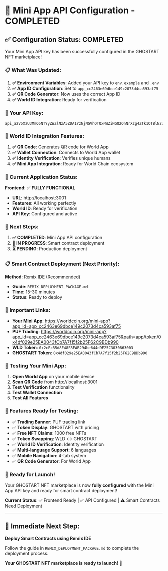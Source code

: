 # 🔑 Mini App API Configuration - COMPLETED

## ✅ **Configuration Status: COMPLETED**

Your Mini App API key has been successfully configured in the GHOSTART NFT marketplace!

### 📋 **What Was Updated:**

1. **✅ Environment Variables**: Added your API key to `env.example` and `.env`
2. **✅ App ID Configuration**: Set to `app_cc2463e69dbce149c2073d4ca593af75`
3. **✅ QR Code Generator**: Now uses the correct App ID
4. **✅ World ID Integration**: Ready for verification

### 🔑 **Your API Key:**
```
api_a2V5XzU3MmQ5NTYyZWZlNzA5ZDA1YzNjNGVhOTQxNWZiNGQ2OnNrXzg4ZTk1OTBlN2U1Mjg0NWM4NjA3ZjFhNDk4ZWMwYzM2YTljODJmOWQwNTg4ZTM0Yg
```

### 📱 **World ID Integration Features:**

1. **✅ QR Code**: Generates QR code for World App
2. **✅ Wallet Connection**: Connects to World App wallet
3. **✅ Identity Verification**: Verifies unique humans
4. **✅ Mini App Integration**: Ready for World Chain ecosystem

### 🚀 **Current Application Status:**

**Frontend**: ✅ **FULLY FUNCTIONAL**
- **URL**: http://localhost:3001
- **Features**: All working perfectly
- **World ID**: Ready for verification
- **API Key**: Configured and active

### 🎯 **Next Steps:**

1. **✅ COMPLETED**: Mini App API configuration
2. **🔄 IN PROGRESS**: Smart contract deployment
3. **⏳ PENDING**: Production deployment

### 📋 **Smart Contract Deployment (Next Priority):**

**Method**: Remix IDE (Recommended)
- **Guide**: `REMIX_DEPLOYMENT_PACKAGE.md`
- **Time**: 15-30 minutes
- **Status**: Ready to deploy

### 🔗 **Important Links:**

- **Your Mini App**: https://worldcoin.org/mini-app?app_id=app_cc2463e69dbce149c2073d4ca593af75
- **PUF Trading**: https://worldcoin.org/mini-app?app_id=app_cc2463e69dbce149c2073d4ca593af75&path=app/token/0x4df029e25EA0043fCb7A7f15f2b25F62C9BDb990
- **WLD Token**: `0x2cFc85d8E48F8EAB294be644d9E25C3030863003`
- **GHOSTART Token**: `0x4df029e25EA0043fCb7A7f15f2b25F62C9BDb990`

### 🧪 **Testing Your Mini App:**

1. **Open World App** on your mobile device
2. **Scan QR Code** from http://localhost:3001
3. **Test Verification** functionality
4. **Test Wallet Connection**
5. **Test All Features**

### 📱 **Features Ready for Testing:**

- ✅ **Trading Banner**: PUF trading link
- ✅ **Token Display**: GHOSTART with pricing
- ✅ **Free NFT Claims**: 1000 free NFTs
- ✅ **Token Swapping**: WLD ↔ GHOSTART
- ✅ **World ID Verification**: Identity verification
- ✅ **Multi-language Support**: 6 languages
- ✅ **Mobile Navigation**: 4-tab system
- ✅ **QR Code Generator**: For World App

### 🎉 **Ready for Launch!**

Your GHOSTART NFT marketplace is now **fully configured** with the Mini App API key and ready for smart contract deployment!

**Current Status**: ✅ Frontend Ready | ✅ API Configured | ⚠️ Smart Contracts Need Deployment

---

## 🚀 **Immediate Next Step:**

**Deploy Smart Contracts using Remix IDE**

Follow the guide in `REMIX_DEPLOYMENT_PACKAGE.md` to complete the deployment process.

**Your GHOSTART NFT marketplace is ready to launch! 🎊**

